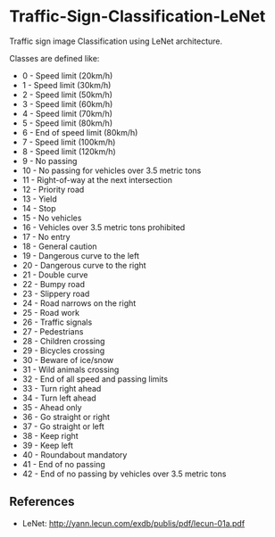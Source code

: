 # Traffic-Sign-Classification-LeNet
Traffic sign image Classification using LeNet architecture. 

Classes are defined like:
- 0 - Speed limit (20km/h)
- 1 - Speed limit (30km/h)
- 2 - Speed limit (50km/h)
- 3 - Speed limit (60km/h)
- 4 - Speed limit (70km/h)
- 5 - Speed limit (80km/h)
- 6 - End of speed limit (80km/h)
- 7 - Speed limit (100km/h)
- 8 - Speed limit (120km/h)
- 9 - No passing
- 10 - No passing for vehicles over 3.5 metric tons
- 11 - Right-of-way at the next intersection
- 12 - Priority road
- 13 - Yield
- 14 - Stop
- 15 - No vehicles
- 16 - Vehicles over 3.5 metric tons prohibited
- 17 - No entry
- 18 - General caution
- 19 - Dangerous curve to the left
- 20 - Dangerous curve to the right
- 21 - Double curve
- 22 - Bumpy road
- 23 - Slippery road
- 24 - Road narrows on the right
- 25 - Road work
- 26 - Traffic signals
- 27 - Pedestrians
- 28 - Children crossing
- 29 - Bicycles crossing
- 30 - Beware of ice/snow
- 31 - Wild animals crossing
- 32 - End of all speed and passing limits
- 33 - Turn right ahead
- 34 - Turn left ahead
- 35 - Ahead only
- 36 - Go straight or right
- 37 - Go straight or left
- 38 - Keep right
- 39 - Keep left
- 40 - Roundabout mandatory
- 41 - End of no passing
- 42 - End of no passing by vehicles over 3.5 metric tons

## References
- LeNet: http://yann.lecun.com/exdb/publis/pdf/lecun-01a.pdf
